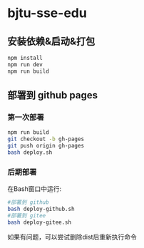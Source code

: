 # bjtu-sse-edu

## 安装依赖&启动&打包

```sh
npm install
npm run dev
npm run build
```

## 部署到 github pages

### 第一次部署

```sh
npm run build
git checkout -b gh-pages
git push origin gh-pages
bash deploy.sh
```

### 后期部署

在Bash窗口中运行:

```sh
#部署到 github
bash deploy-github.sh
#部署到 gitee
bash deploy-gitee.sh
```

如果有问题，可以尝试删除dist后重新执行命令